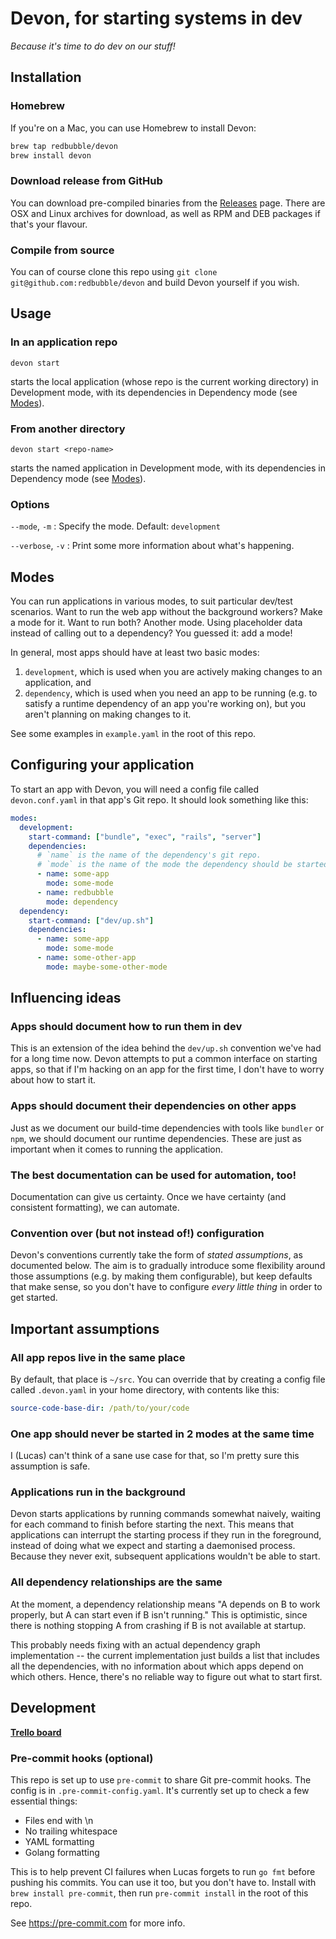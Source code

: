 # Devon, for starting systems in dev

_Because it's time to do dev on our stuff!_

## Installation

### Homebrew

If you're on a Mac, you can use Homebrew to install Devon:

```bash
brew tap redbubble/devon
brew install devon
```

### Download release from GitHub

You can download pre-compiled binaries from the [Releases](https://github.com/redbubble/devon/releases) page. There are OSX and Linux archives for download, as well as RPM and DEB packages if that's your flavour.

### Compile from source

You can of course clone this repo using `git clone git@github.com:redbubble/devon` and build Devon yourself if you wish.

## Usage

### In an application repo

```
devon start
```

starts the local application (whose repo is the current working directory) in Development mode, with its dependencies in Dependency mode (see [Modes](#modes)).

### From another directory

```
devon start <repo-name>
```

starts the named application in Development mode, with its dependencies in Dependency mode (see [Modes](#modes)).

### Options

`--mode`, `-m`
: Specify the mode. Default: `development`

`--verbose`, `-v`
: Print some more information about what's happening.

## Modes

You can run applications in various modes, to suit particular dev/test scenarios. Want to run the web app without the background workers? Make a mode for it. Want to run both? Another mode. Using placeholder data instead of calling out to a dependency? You guessed it: add a mode!

In general, most apps should have at least two basic modes:

1. `development`, which is used when you are actively making changes to an application, and
2. `dependency`, which is used when you need an app to be running (e.g. to satisfy a runtime dependency of an app you're working on), but you aren't planning on making changes to it.

See some examples in `example.yaml` in the root of this repo.

## Configuring your application

To start an app with Devon, you will need a config file called `devon.conf.yaml` in that app's Git repo. It should look something like this:

```yaml
modes:
  development:
    start-command: ["bundle", "exec", "rails", "server"]
    dependencies:
      # `name` is the name of the dependency's git repo.
      # `mode` is the name of the mode the dependency should be started in.
      - name: some-app
        mode: some-mode
      - name: redbubble
        mode: dependency
  dependency:
    start-command: ["dev/up.sh"]
    dependencies:
      - name: some-app
        mode: some-mode
      - name: some-other-app
        mode: maybe-some-other-mode
```


## Influencing ideas

### Apps should document how to run them in dev

This is an extension of the idea behind the `dev/up.sh` convention we've had for a long time now. Devon attempts to put a common interface on starting apps, so that if I'm hacking on an app for the first time, I don't have to worry about how to start it.

### Apps should document their dependencies on other apps

Just as we document our build-time dependencies with tools like `bundler` or `npm`, we should document our runtime dependencies. These are just as important when it comes to running the application.

### The best documentation can be used for automation, too!

Documentation can give us certainty. Once we have certainty (and consistent formatting), we can automate.

### Convention over (but not instead of!) configuration

Devon's conventions currently take the form of _stated assumptions_, as documented below. The aim is to gradually introduce some flexibility around those assumptions (e.g. by making them configurable), but keep defaults that make sense, so you don't have to configure *every little thing* in order to get started.

## Important assumptions

### All app repos live in the same place

By default, that place is `~/src`. You can override that by creating a config file called `.devon.yaml` in your home directory, with contents like this:

```yaml
source-code-base-dir: /path/to/your/code
```

### One app should never be started in 2 modes at the same time

I (Lucas) can't think of a sane use case for that, so I'm pretty sure this assumption is safe.

### Applications run in the background

Devon starts applications by running commands somewhat naively, waiting for each command to finish before starting the next. This means that applications can interrupt the starting process if they run in the foreground, instead of doing what we expect and starting a daemonised process. Because they never exit, subsequent applications wouldn't be able to start.

### All dependency relationships are the same

At the moment, a dependency relationship means "A depends on B to work properly, but A can start even if B isn't running." This is optimistic, since there is nothing stopping A from crashing if B is not available at startup.

This probably needs fixing with an actual dependency graph implementation -- the current implementation just builds a list that includes all the dependencies, with no information about which apps depend on which others. Hence, there's no reliable way to figure out what to start first.

## Development

**[Trello board](https://trello.com/b/MsxE9Nw6/devon-the-dev-application-starter)**

### Pre-commit hooks (optional)

This repo is set up to use `pre-commit` to share Git pre-commit hooks. The config is in `.pre-commit-config.yaml`. It's currently set up to check a few essential things:

* Files end with \n
* No trailing whitespace
* YAML formatting
* Golang formatting

This is to help prevent CI failures when Lucas forgets to run `go fmt` before pushing his commits. You can use it too, but you don't have to. Install with `brew install pre-commit`, then run `pre-commit install` in the root of this repo.

See https://pre-commit.com for more info.
